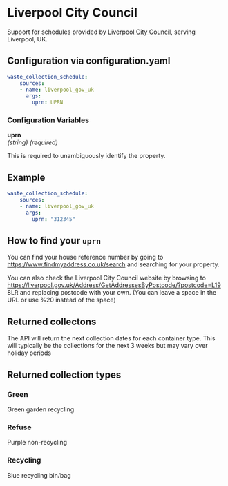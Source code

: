 # Liverpool City Council

Support for schedules provided by [Liverpool City Council](http://liverpool.gov.uk/), serving Liverpool, UK.

## Configuration via configuration.yaml

```yaml
waste_collection_schedule:
    sources:
    - name: liverpool_gov_uk
      args:
        uprn: UPRN
```

### Configuration Variables

**uprn**  
*(string) (required)*

This is required to unambiguously identify the property.

## Example

```yaml
waste_collection_schedule:
    sources:
    - name: liverpool_gov_uk
      args:
        uprn: "312345"

```

## How to find your `uprn`

You can find your house reference number by going to https://www.findmyaddress.co.uk/search and searching for your property.

You can also check the Liverpool City Council website by browsing to https://liverpool.gov.uk/Address/GetAddressesByPostcode/?postcode=L19 8LR and replacing postcode with your own. (You can leave a space in the URL or use %20 instead of the space)

## Returned collectons
The API will return the next collection dates for each container type. This will typically be the collections for the next 3 weeks but may vary over holiday periods

## Returned collection types

### Green
Green garden recycling

### Refuse
Purple non-recycling

### Recycling
Blue recycling bin/bag

